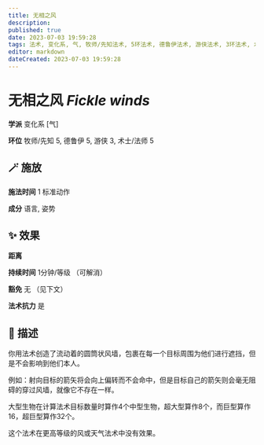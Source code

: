 ```yaml
---
title: 无相之风
description: 
published: true
date: 2023-07-03 19:59:28
tags: 法术, 变化系, 气, 牧师/先知法术, 5环法术, 德鲁伊法术, 游侠法术, 3环法术, 术士/法师法术
editor: markdown
dateCreated: 2023-07-03 19:59:28
---
```


# **无相之风** *Fickle winds*

**学派** 变化系 \[气\] 

**环位** 牧师/先知 5, 德鲁伊 5, 游侠 3, 术士/法师 5

## 🪄 施放

**施法时间** 1 标准动作

**成分** 语言, 姿势

## ✨ 效果  

**距离**   

**持续时间** 1分钟/等级 （可解消） 

**豁免** 无 （见下文）

**法术抗力** 是

## 📖 描述

你用法术创造了流动着的圆筒状风墙，包裹在每一个目标周围为他们进行遮挡，但是不会影响到他们本人。

例如：射向目标的箭矢将会向上偏转而不会命中，但是目标自己的箭矢则会毫无阻碍的穿过风墙，就像它不存在一样。

大型生物在计算法术目标数量时算作4个中型生物，超大型算作8个，而巨型算作16，超巨型算作32个。

这个法术在更高等级的风或天气法术中没有效果。
    